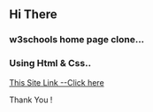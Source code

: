 ## Hi There

### w3schools home page clone...

### Using Html & Css..

[This Site Link --Click here](sachindusahan.github.io/w3school-demo/)

Thank You !
